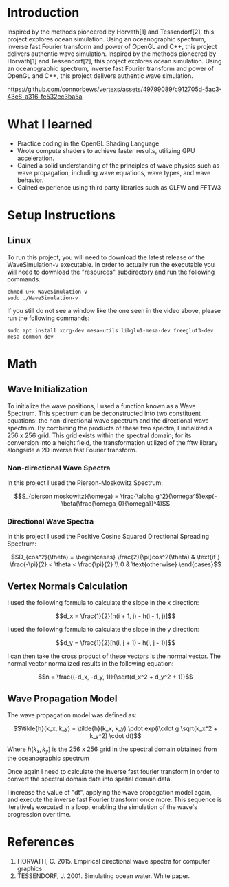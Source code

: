 # Introduction

Inspired by the methods pioneered by Horvath[1] and Tessendorf[2], this project explores ocean simulation. Using an oceanographic spectrum, inverse fast Fourier transform and power of OpenGL and C++, this project delivers authentic wave simulation. 
Inspired by the methods pioneered by Horvath[1] and Tessendorf[2], this project explores ocean simulation. Using an oceanographic spectrum, inverse fast Fourier transform and power of OpenGL and C++, this project delivers authentic wave simulation. 

https://github.com/connorbews/vertexs/assets/49799089/c912705d-5ac3-43e8-a316-fe532ec3ba5a

# What I learned

- Practice coding in the OpenGL Shading Language
- Wrote compute shaders to achieve faster results, utilizing GPU acceleration.
- Gained a solid understanding of the principles of wave physics such as wave propagation, including wave equations, wave types, and wave behavior.
- Gained experience using third party libraries such as GLFW and FFTW3

# Setup Instructions

## Linux

To run this project, you will need to download the latest release of the WaveSimulation-v executable. In order to actually run the executable you will need to download the "resources" subdirectory and run the following commands.

```
chmod u+x WaveSimulation-v 
sudo ./WaveSimulation-v
```

If you still do not see a window like the one seen in the video above, please run the following commands:

```
sudo apt install xorg-dev mesa-utils libglu1-mesa-dev freeglut3-dev mesa-common-dev
```

# Math

## Wave Initialization

To initialize the wave positions, I used a function known as a Wave Spectrum. This spectrum can be deconstructed into two constituent equations: the non-directional wave spectrum and the directional wave spectrum. By combining the products of these two spectra, I initialized a 256 x 256 grid. This grid exists within the spectral domain; for its conversion into a height field, the transformation utilized of the fftw library alongside a 2D inverse fast Fourier transform.

### Non-directional Wave Spectra

In this project I used the Pierson-Moskowitz Spectrum:

$$S_{pierson moskowitz}(\omega) = \frac{\alpha g^2}{\omega^5}exp(-\beta(\frac{\omega_0}{\omega})^4)$$

### Directional Wave Spectra

In this project I used the Positive Cosine Squared Directional Spreading Spectrum:

$$D_{cos^2}(\theta) = \begin{cases}
    \frac{2}{\pi}cos^2(\theta) & \text{if } \frac{-\pi}{2} < \theta < \frac{\pi}{2} \\
    0 & \text{otherwise}
\end{cases}$$

## Vertex Normals Calculation

I used the following formula to calculate the slope in the x direction:

$$d_x = \frac{1}{2}[h(i + 1, j) - h(i - 1, j)]$$

I used the following formula to calculate the slope in the y direction:

$$d_y = \frac{1}{2}[h(i, j + 1) - h(i, j - 1)]$$

I can then take the cross product of these vectors is the normal vector. The normal vector normalized results in the following equation:

$$n = \frac{(-d_x, -d_y, 1)}{\sqrt(d_x^2 + d_y^2 + 1)}$$

## Wave Propagation Model

The wave propagation model was defined as:

$$\tilde{h}(k_x, k_y) = \tilde{h}(k_x, k_y) \cdot exp(i\cdot g \sqrt(k_x^2 + k_y^2) \cdot dt)$$

Where $\tilde{h}(k_x, k_y)$ is the 256 x 256 grid in the spectral domain obtained from the oceanographic spectrum

Once again I need to calculate the inverse fast fourier transform in order to convert the spectral domain data into spatial domain data.

I increase the value of "dt", applying the wave propagation model again, and execute the inverse fast Fourier transform once more. This sequence is iteratively executed in a loop, enabling the simulation of the wave's progression over time.

# References

1. HORVATH, C. 2015. Empirical directional wave spectra for computer graphics
2. TESSENDORF, J. 2001. Simulating ocean water. White paper.
